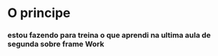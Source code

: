 # O principe
### estou fazendo para treina o que aprendi na ultima aula de segunda sobre frame Work
